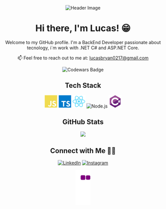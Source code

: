 <p align="center">
  <img src="https://user-images.githubusercontent.com/64993298/145716766-73b6bd2b-dc36-4b0a-b149-488e4d06c5c6.gif" alt="Header Image">
</p>

<h1 align="center">Hi there, I'm Lucas! 😁</h1> 

<p align="center">
  Welcome to my GitHub profile. I'm a BackEnd Developer passionate about tecnology, i´m work with .NET C# and ASP.NET Core.
</p>

<p align="center">
  📫 Feel free to reach out to me at: <a href="mailto:lucasbryan0217@gmail.com">lucasbryan0217@gmail.com</a>
</p>

<p align="center">
  <img src="https://www.codewars.com/users/Lucas-dev/badges/small" alt="Codewars Badge">
</p>

<h2 align="center">Tech Stack</h2>

<p align="center">
  <img src="https://raw.githubusercontent.com/devicons/devicon/master/icons/javascript/javascript-plain.svg" alt="JavaScript" width="40" height="40">
  <img src="https://raw.githubusercontent.com/devicons/devicon/master/icons/typescript/typescript-plain.svg" alt="TypeScript" width="40" height="40">
  <img src="https://raw.githubusercontent.com/devicons/devicon/master/icons/react/react-original.svg" alt="React" width="40" height="40">
  <img src="https://cdn.jsdelivr.net/gh/devicons/devicon/icons/nodejs/nodejs-original.svg" alt="Node.js" width="40" height="40">
  <img src="https://raw.githubusercontent.com/devicons/devicon/master/icons/csharp/csharp-original.svg" alt=".NET C#" width="40" height="40">
</p>

<h2 align="center">GitHub Stats</h2>

<p align="center">
  <img height="150em" src="https://github-readme-stats.vercel.app/api?username=lucasdutradev&show_icons=true&theme=dark&include_all_commits=true&count_private=true"/>
</p>

<h2 align="center">Connect with Me 🐱‍👤</h2>

<p align="center">
  <a href="https://www.linkedin.com/in/lucas-dutra-b281491b6/" target="_blank"><img src="https://img.shields.io/badge/-LinkedIn-%230077B5?style=for-the-badge&logo=linkedin&logoColor=white" alt="LinkedIn"></a>
  <a href="https://www.instagram.com/lucasbryandev/" target="_blank"><img src="https://img.shields.io/badge/-Instagram-%23E4405F?style=for-the-badge&logo=instagram&logoColor=white" alt="Instagram"></a>
</p>

<p align="center">
  <img src="https://github.com/lucasdutradev/lucasdutradev/blob/output/github-contribution-grid-snake.gif" alt="GitHub Contribution Snake Animation">
</p>

